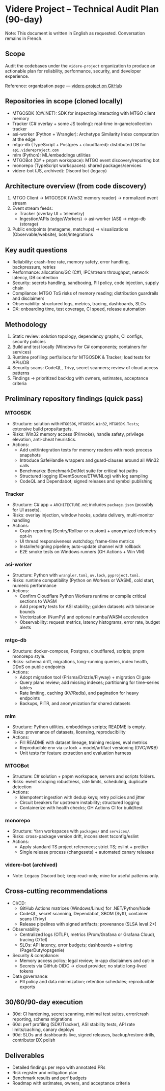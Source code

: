 # Videre Project – Technical Audit Plan (90-day)

Note: This document is written in English as requested. Conversation remains in French.

## Scope
Audit the codebases under the `videre-project` organization to produce an actionable plan for reliability, performance, security, and developer experience.

Reference: organization page — [videre-project on GitHub](https://github.com/videre-project)

## Repositories in scope (cloned locally)
- MTGOSDK (C#/.NET): SDK for inspecting/interacting with MTGO client memory
- Tracker (C# overlay + some JS tooling): real-time in-game/collection tracker
- asi-worker (Python + Wrangler): Archetype Similarity Index computation at the edge
- mtgo-db (TypeScript + Postgres + cloudflared): distributed DB for `api.videreproject.com`
- mlm (Python): ML/embeddings utilities
- MTGOBot (C# + pnpm workspace): MTGO event discovery/reporting bot
- monorepo (TypeScript workspaces): shared packages/services
- videre-bot (JS, archived): Discord bot (legacy)

## Architecture overview (from code discovery)
1) MTGO Client → MTGOSDK (Win32 memory reader) → normalized event stream
2) Event stream feeds:
   - Tracker (overlay UI + telemetry)
   - Ingestion/APIs (edge/Workers) → asi-worker (ASI) → mtgo-db (storage)
3) Public endpoints (metagame, matchups) → visualizations (Observable/website), bots/integrations

## Key audit questions
- Reliability: crash-free rate, memory safety, error handling, backpressure, retries
- Performance: allocations/GC (C#), IPC/stream throughput, network latency, DB contention
- Security: secrets handling, sandboxing, PII policy, code injection, supply chain
- Compliance: MTGO ToS risks of memory reading; distribution guardrails and disclaimers
- Observability: structured logs, metrics, tracing, dashboards, SLOs
- DX: onboarding time, test coverage, CI speed, release automation

## Methodology
1) Static review: solution topology, dependency graphs, CI configs, security policies
2) Build and test locally (Windows for C# components; containers for services)
3) Runtime profiling: perf/allocs for MTGOSDK & Tracker; load tests for APIs/DB
4) Security scans: CodeQL, Trivy, secret scanners; review of cloud access patterns
5) Findings → prioritized backlog with owners, estimates, acceptance criteria

## Preliminary repository findings (quick pass)

### MTGOSDK
- Structure: solution with `MTGOSDK`, `MTGOSDK.Win32`, `MTGOSDK.Tests`; extensive build props/targets.
- Risks: Win32 memory access (P/Invoke), handle safety, privilege elevation, anti-cheat heuristics.
- Actions:
  - Add unit/integration tests for memory readers with mock process snapshots
  - Introduce SafeHandle wrappers and guard-clauses around all Win32 calls
  - Benchmarks: BenchmarkDotNet suite for critical hot paths
  - Structured logging (EventSource/ETW/NLog) with log sampling
  - CodeQL and Dependabot; signed releases and symbol publishing

### Tracker
- Structure: C# app + `ARCHITECTURE.md`; includes `package.json` (possibly for UI assets).
- Risks: overlay injection, window hooks, update delivery, multi-monitor handling
- Actions:
  - Crash reporting (Sentry/Rollbar or custom) + anonymized telemetry opt-in
  - UI thread responsiveness watchdog; frame-time metrics
  - Installer/signing pipeline; auto-update channel with rollback
  - E2E smoke tests on Windows runners (GH Actions + Win VM)

### asi-worker
- Structure: Python with `wrangler.toml`, `uv.lock`, `pyproject.toml`.
- Risks: runtime compatibility (Python on Workers or WASM), cold start, numeric performance
- Actions:
  - Confirm Cloudflare Python Workers runtime or compile critical sections to WASM
  - Add property tests for ASI stability; golden datasets with tolerance bounds
  - Vectorization (NumPy) and optional numba/WASM acceleration
  - Observability: request metrics, latency histograms, error rate, budget alerts

### mtgo-db
- Structure: docker-compose, Postgres, cloudflared, scripts; pnpm monorepo style.
- Risks: schema drift, migrations, long-running queries, index health, DDoS on public endpoints
- Actions:
  - Adopt migration tool (Prisma/Drizzle/Flyway) + migration CI gate
  - Query plans review; add missing indexes; partitioning for time-series tables
  - Rate limiting, caching (KV/Redis), and pagination for heavy endpoints
  - Backups, PITR, and anonymization for shared datasets

### mlm
- Structure: Python utilities, embeddings scripts; README is empty.
- Risks: provenance of datasets, licensing, reproducibility
- Actions:
  - Fill README with dataset lineage, training recipes, eval metrics
  - Reproducible env via `uv` lock + model/artifact versioning (DVC/W&B)
  - Unit tests for feature extraction and evaluation harness

### MTGOBot
- Structure: C# solution + pnpm workspace; servers and scripts folders.
- Risks: event scraping robustness, rate limits, scheduling, duplicate detection
- Actions:
  - Idempotent ingestion with dedup keys; retry policies and jitter
  - Circuit breakers for upstream instability; structured logging
  - Containerize with health checks; GH Actions CI for build/test

### monorepo
- Structure: Yarn workspaces with `packages/` and `services/`.
- Risks: cross-package version drift, inconsistent tsconfig/eslint
- Actions:
  - Apply standard TS project references; strict TS; eslint + prettier
  - Single release process (changesets) + automated canary releases

### videre-bot (archived)
- Note: Legacy Discord bot; keep read-only; mine for useful patterns only.

## Cross-cutting recommendations
- CI/CD:
  - GitHub Actions matrices (Windows/Linux) for .NET/Python/Node
  - CodeQL, secret scanning, Dependabot, SBOM (Syft), container scans (Trivy)
  - Release pipelines with signed artifacts; provenance (SLSA level 2+)
- Observability:
  - Centralized logs (OTLP), metrics (Prom/Grafana or Grafana Cloud), tracing (OTel)
  - SLOs: API latency, error budgets; dashboards + alerting (PagerDuty/opsgenie)
- Security & compliance:
  - Memory access policy; legal review; in-app disclaimers and opt-in
  - Secrets via GitHub OIDC → cloud provider; no static long-lived tokens
- Data governance:
  - PII policy and data minimization; retention schedules; reproducible exports

## 30/60/90-day execution
- 30d: CI hardening, secret scanning, minimal test suites, error/crash reporting, schema migrations
- 60d: perf profiling (SDK/Tracker), ASI stability tests, API rate limits/caching, canary deploys
- 90d: SLOs and dashboards live, signed releases, backup/restore drills, contributor DX polish

## Deliverables
- Detailed findings per repo with annotated PRs
- Risk register and mitigation plan
- Benchmark results and perf budgets
- Roadmap with estimates, owners, and acceptance criteria


